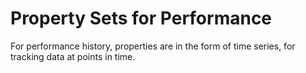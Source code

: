 Property Sets for Performance
=============================

For performance history, properties are in the form of time series, for tracking data at points in time.
